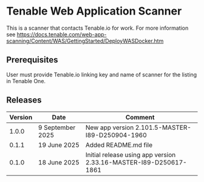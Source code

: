 # Tenable Web Application Scanner

This is a scanner that contacts Tenable.io for work. For more information see https://docs.tenable.com/web-app-scanning/Content/WAS/GettingStarted/DeployWASDocker.htm

## Prerequisites

User must provide Tenable.io linking key and name of scanner for the listing in Tenable One.

## Releases

| Version | Date | Comment |
| ------- | -----| ------- |
| 1.0.0 | 9 September 2025 | New app version 2.101.5-MASTER-I89-D250904-1960 |
| 0.1.1 | 19 June 2025 | Added README.md file |
| 0.1.0 | 18 June 2025 | Initial release using app version 2.33.16-MASTER-I89-D250617-1861 |

